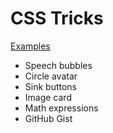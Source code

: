 # CSS Tricks

[Examples](https://kq2.github.io/CSS)

 * Speech bubbles
 * Circle avatar
 * Sink buttons
 * Image card
 * Math expressions
 * GitHub Gist
